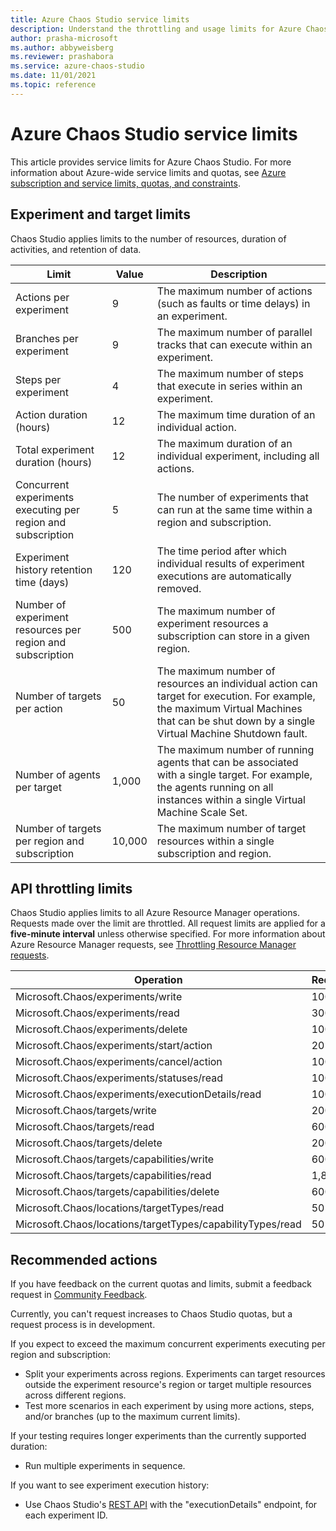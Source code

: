 ```yaml
---
title: Azure Chaos Studio service limits
description: Understand the throttling and usage limits for Azure Chaos Studio.
author: prasha-microsoft 
ms.author: abbyweisberg
ms.reviewer: prashabora
ms.service: azure-chaos-studio
ms.date: 11/01/2021
ms.topic: reference
---
```


# Azure Chaos Studio service limits

This article provides service limits for Azure Chaos Studio. For more information about Azure-wide service limits and quotas, see [Azure subscription and service limits, quotas, and constraints](/azure/azure-resource-manager/management/azure-subscription-service-limits).

## Experiment and target limits

Chaos Studio applies limits to the number of resources, duration of activities, and retention of data.

| Limit | Value | Description |
|--|--|--|
| Actions per experiment | 9 | The maximum number of actions (such as faults or time delays) in an experiment. |
| Branches per experiment | 9 | The maximum number of parallel tracks that can execute within an experiment. |
| Steps per experiment | 4 | The maximum number of steps that execute in series within an experiment. |
| Action duration (hours) | 12 | The maximum time duration of an individual action. |
| Total experiment duration (hours) | 12 | The maximum duration of an individual experiment, including all actions. |
| Concurrent experiments executing per region and subscription | 5 | The number of experiments that can run at the same time within a region and subscription. |
| Experiment history retention time (days) | 120 | The time period after which individual results of experiment executions are automatically removed. |
| Number of experiment resources per region and subscription | 500 | The maximum number of experiment resources a subscription can store in a given region. |
| Number of targets per action | 50 | The maximum number of resources an individual action can target for execution. For example, the maximum Virtual Machines that can be shut down by a single Virtual Machine Shutdown fault. |
| Number of agents per target | 1,000 | The maximum number of running agents that can be associated with a single target. For example, the agents running on all instances within a single Virtual Machine Scale Set. |
| Number of targets per region and subscription | 10,000 | The maximum number of target resources within a single subscription and region. |

## API throttling limits

Chaos Studio applies limits to all Azure Resource Manager operations. Requests made over the limit are throttled. All request limits are applied for a **five-minute interval** unless otherwise specified. For more information about Azure Resource Manager requests, see [Throttling Resource Manager requests](/azure/azure-resource-manager/management/request-limits-and-throttling).

| Operation | Requests |
|--|--|
| Microsoft.Chaos/experiments/write | 100 | 
| Microsoft.Chaos/experiments/read | 300 |
| Microsoft.Chaos/experiments/delete | 100 |
| Microsoft.Chaos/experiments/start/action | 20 |
| Microsoft.Chaos/experiments/cancel/action | 100 |
| Microsoft.Chaos/experiments/statuses/read | 100 |
| Microsoft.Chaos/experiments/executionDetails/read | 100 |
| Microsoft.Chaos/targets/write | 200 |
| Microsoft.Chaos/targets/read | 600 |
| Microsoft.Chaos/targets/delete | 200 |
| Microsoft.Chaos/targets/capabilities/write | 600 |
| Microsoft.Chaos/targets/capabilities/read | 1,800 |
| Microsoft.Chaos/targets/capabilities/delete | 600 |
| Microsoft.Chaos/locations/targetTypes/read | 50 |
| Microsoft.Chaos/locations/targetTypes/capabilityTypes/read | 50 |

## Recommended actions
If you have feedback on the current quotas and limits, submit a feedback request in [Community Feedback](https://feedback.azure.com/d365community/forum/18f8dc01-dc37-ec11-b6e6-000d3a9c7101). 

Currently, you can't request increases to Chaos Studio quotas, but a request process is in development.

If you expect to exceed the maximum concurrent experiments executing per region and subscription:
* Split your experiments across regions. Experiments can target resources outside the experiment resource's region or target multiple resources across different regions.
* Test more scenarios in each experiment by using more actions, steps, and/or branches (up to the maximum current limits).

If your testing requires longer experiments than the currently supported duration:
* Run multiple experiments in sequence.
 
If you want to see experiment execution history:
* Use Chaos Studio's [REST API](../chaos-studio/chaos-studio-samples-rest-api.md) with the "executionDetails" endpoint, for each experiment ID.